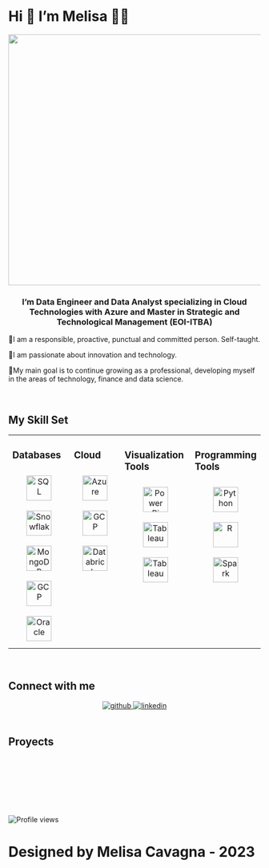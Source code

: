 <h1 align="left">Hi 👋 I’m Melisa 👩‍💻</h1>
  
<div align="center">
<img src="https://rishavanand.github.io/static/images/greetings.gif" align="center" width="900" height="500"/>
</div>  
  

### <div align="center">I’m Data Engineer and Data Analyst specializing in Cloud Technologies with Azure and Master in Strategic and Technological Management (EOI-ITBA) </div>  
  

  
  

📌I am a responsible, proactive, punctual and committed person. Self-taught. 

📌I am passionate about innovation and technology.

📌My main goal is to continue growing as a professional, developing myself in the areas of technology, finance and data science.   
  

<br/>  


## My Skill Set  
<table><tr><td valign="top" width="33%">



### Databases  
<div align="center"> <a href="https://www.microsoft.com/es-es/sql-server" target="_blank"><img style="margin: 10px" src="https://www.svgrepo.com/show/331761/sql-database-sql-azure.svg" alt="SQL" height="50" /></a>  
<a href="https://www.snowflake.com/?lang=es" target="_blank"><img style="margin: 10px" 
src="https://www.svgrepo.com/show/400746/snowflake.svg" alt="Snowflake" height="50" /></a>  
<a href="https://www.mongodb.com/" target="_blank"><img style="margin: 10px" src="https://profilinator.rishav.dev/skills-assets/mongodb-original-wordmark.svg" alt="MongoDB" height="50" /></a>  
<a href="https://cloud.google.com/" target="_blank"><img style="margin: 10px" src="https://profilinator.rishav.dev/skills-assets/google_cloud-icon.svg" alt="GCP" height="50" /></a>  
<a href="https://www.oracle.com/in/index.html" target="_blank"><img style="margin: 10px" src="https://profilinator.rishav.dev/skills-assets/oracle-original.svg" alt="Oracle" height="50" /></a>  
</div>

</td><td valign="top" width="33%">



### Cloud  
<div align="center">  
<a href="https://azure.microsoft.com/en-in/" target="_blank"><img style="margin: 10px" src="https://profilinator.rishav.dev/skills-assets/microsoft_azure-icon.svg" alt="Azure" height="50" /></a>  
<a href="https://cloud.google.com/" target="_blank"><img style="margin: 10px" src="https://profilinator.rishav.dev/skills-assets/google_cloud-icon.svg" alt="GCP" height="50" /></a>  
<a href="https://www.databricks.com/" target="_blank"><img style="margin: 10px" src="https://www.databricks.com/en-website-assets/static/e6b356d9819308e5133bac62bb1e81ff/db-logo-stacked-white-desktop.svg" alt="Databricks" height="50" /></a>   
</div>

  
  
</td><td valign="top" width="33%">



### Visualization Tools  
<div align="center">  
<a href="https://powerbi.microsoft.com/en-us/" target="_blank"><img style="margin: 10px" src="https://profilinator.rishav.dev/skills-assets/powerbi.png" alt="Power Bi" height="50" /></a>  
<a href="https://www.tableau.com/" target="_blank"><img style="margin: 10px" src="https://profilinator.rishav.dev/skills-assets/tableau.svg" alt="Tableau" height="50"/></a> 
<a href="https://www.looker.com/" target="_blank"><img style="margin: 10px" src="https://www.looker.com/static/assets/looker-logo.svg" alt="Tableau" height="50" /></a> 
</div>

  
</td><td valign="top" width="33%">

### Programming Tools  
<div align="center">  
<a href="https://www.python.org/" target="_blank"><img style="margin: 10px" src="https://profilinator.rishav.dev/skills-assets/python-original.svg" alt="Python" height="50" /> </a>  
<a href="https://www.r-project.org/" target="_blank"><img style="margin: 10px" src="https://profilinator.rishav.dev/skills-assets/r.svg" alt="R" height="50" /></a>  
<a href="https://spark.apache.org/" target="_blank"><img style="margin: 10px" src="https://spark.apache.org/images/spark-logo-rev.svg" alt="Spark" height="50" /></a>  
</div>
  
  
  
</td></tr></table>  

<br/>  


## Connect with me  
<div align="center">
<a href="https://github.com/mcavagna8" target="_blank"> <img src=https://img.shields.io/badge/github-%2324292e.svg?&style=for-the-badge&logo=github&logoColor=white alt=github style="margin-bottom: 5px;" />
<a href="https://linkedin.com/in/melisacavagna/" target="_blank"> <img src=https://img.shields.io/badge/linkedin-%231E77B5.svg?&style=for-the-badge&logo=linkedin&logoColor=white alt=linkedin style="margin-bottom: 5px;" />
</a>  
</div>  
  

<br/>  


## Proyects
  

<br/>  


<br/>  

  

<br/>  


<br/>  

  

<br/>  


<br />



![Profile views](https://gpvc.arturio.dev/mcavagna8)  
 <footer
    class="footer">
    <h1>Designed by Melisa Cavagna - 2023 </h1>
</footer>  
